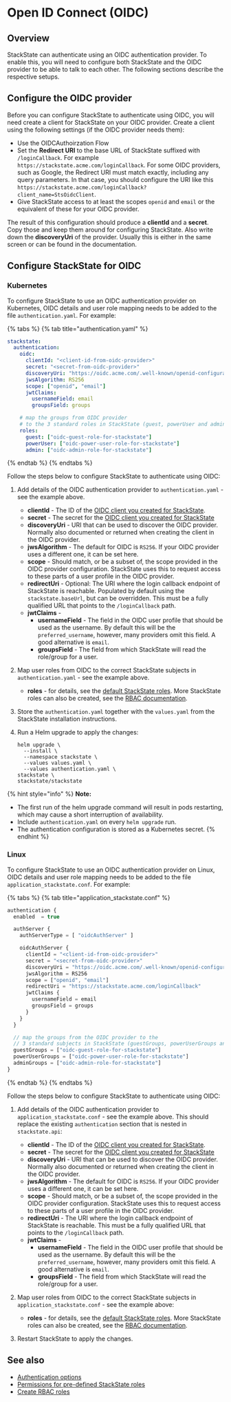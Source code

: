 # Open ID Connect (OIDC)

## Overview 

StackState can authenticate using an OIDC authentication provider. To enable this, you will need to configure both StackState and the OIDC provider to be able to talk to each other. The following sections describe the respective setups.

## Configure the OIDC provider

Before you can configure StackState to authenticate using OIDC, you will need create a client for StackState on your OIDC provider. Create a client using the following settings (if the OIDC provider needs them):

* Use the OIDCAuthoirzation Flow
* Set the **Redirect URI** to the base URL of StackState suffixed with `/loginCallback`. For example `https://stackstate.acme.com/loginCallback`. For some OIDC providers, such as Google, the Redirect URI must match exactly, including any query parameters. In that case, you should configure the URI like this `https://stackstate.acme.com/loginCallback?client_name=StsOidcClient`.
* Give StackState access to at least the scopes `openid` and `email` or the equivalent of these for your OIDC provider.

The result of this configuration should produce a **clientId** and a **secret**. Copy those and keep them around for configuring StackState. Also write down the **discoveryUri** of the provider. Usually this is either in the same screen or can be found in the documentation.

## Configure StackState for OIDC

### Kubernetes

To configure StackState to use an OIDC authentication provider on Kubernetes, OIDC details and user role mapping needs to be added to the file `authentication.yaml`. For example:

{% tabs %}
{% tab title="authentication.yaml" %}
```yaml
stackstate:
  authentication:
    oidc:
      clientId: "<client-id-from-oidc-provider>"
      secret: "<secret-from-oidc-provider>"
      discoveryUri: "https://oidc.acme.com/.well-known/openid-configuration"
      jwsAlgorithm: RS256
      scope: ["openid", "email"]
      jwtClaims:
        usernameField: email
        groupsField: groups

    # map the groups from OIDC provider  
    # to the 3 standard roles in StackState (guest, powerUser and admin)
    roles:
      guest: ["oidc-guest-role-for-stackstate"]
      powerUser: ["oidc-power-user-role-for-stackstate"]
      admin: ["oidc-admin-role-for-stackstate"]
```
{% endtab %}
{% endtabs %}

Follow the steps below to configure StackState to authenticate using OIDC:

1. Add details of the OIDC authentication provider to `authentication.yaml` - see the example above.
    - **clientId** - The ID of the [OIDC client you created for StackState](#configure-the-oidc-provider).
    - **secret** - The secret for the [OIDC client you created for StackState](#configure-the-oidc-provider)
    - **discoveryUri** - URI that can be used to discover the OIDC provider. Normally also documented or returned when creating the client in the OIDC provider.
    - **jwsAlgorithm** - The default for OIDC is `RS256`. If your OIDC provider uses a different one, it can be set here.
    - **scope** - Should match, or be a subset of, the scope provided in the OIDC provider configuration. StackState uses this to request access to these parts of a user profile in the OIDC provider.
    - **redirectUri** - Optional: The URI where the login callback endpoint of StackState is reachable. Populated by default using the `stackstate.baseUrl`, but can be overridden. This must be a fully qualified URL that points to the `/loginCallback` path.
    - **jwtClaims** - 
       - **usernameField** - The field in the OIDC user profile that should be used as the username. By default this will be the `preferred_username`, however, many providers omit this field. A good alternative is `email`.
       - **groupsField** - The field from which StackState will read the role/group for a user. 

2. Map user roles from OIDC to the correct StackState subjects in `authentication.yaml` - see the example above.
    - **roles** - for details, see the [default StackState roles](/configure/security/rbac/rbac_permissions.md#predefined-roles). More StackState roles can also be created, see the [RBAC documentation](/configure/security/rbac/README.md).

3. Store the `authentication.yaml` together with the `values.yaml` from the StackState installation instructions.

4. Run a Helm upgrade to apply the changes:
    ```
    helm upgrade \
      --install \
      --namespace stackstate \
      --values values.yaml \
      --values authentication.yaml \
    stackstate \
    stackstate/stackstate
    ```

{% hint style="info" %}
**Note:**
* The first run of the helm upgrade command will result in pods restarting, which may cause a short interruption of availability.
* Include `authentication.yaml` on every `helm upgrade` run.
* The authentication configuration is stored as a Kubernetes secret.
{% endhint %}

### Linux

To configure StackState to use an OIDC authentication provider on Linux, OIDC details and user role mapping needs to be added to the file `application_stackstate.conf`. For example:

{% tabs %}
{% tab title="application_stackstate.conf" %}
```javascript
authentication {
  enabled  = true

  authServer {
    authServerType = [ "oidcAuthServer" ]

    oidcAuthServer {
      clientId = "<client-id-from-oidc-provider>"
      secret = "<secret-from-oidc-provider>"
      discoveryUri = "https://oidc.acme.com/.well-known/openid-configuration"
      jwsAlgorithm = RS256
      scope = ["openid", "email"]
      redirectUri = "https://stackstate.acme.com/loginCallback"
      jwtClaims {
        usernameField = email
        groupsField = groups
      }
    }
  }

  // map the groups from the OIDC provider to the 
  // 3 standard subjects in StackState (guestGroups, powerUserGroups and adminGroups)
  guestGroups = ["oidc-guest-role-for-stackstate"]
  powerUserGroups = ["oidc-power-user-role-for-stackstate"]
  adminGroups = ["oidc-admin-role-for-stackstate"]
}
```
{% endtab %}
{% endtabs %}

Follow the steps below to configure StackState to authenticate using OIDC:

1. Add details of the OIDC authentication provider to `application_stackstate.conf` - see the example above. This should replace the existing `authentication` section that is nested in `stackstate.api`:
    - **clientId** - The ID of the [OIDC client you created for StackState](#configure-oidc-provider).
    - **secret** - The secret for the [OIDC client you created for StackState](#configure-oidc-provider)
    - **discoveryUri** - URI that can be used to discover the OIDC provider. Normally also documented or returned when creating the client in the OIDC provider.
    - **jwsAlgorithm** - The default for OIDC is `RS256`. If your OIDC provider uses a different one, it can be set here.
    - **scope** - Should match, or be a subset of, the scope provided in the OIDC provider configuration. StackState uses this to request access to these parts of a user profile in the OIDC provider.
    - **redirectUri** - The URI where the login callback endpoint of StackState is reachable. This must be a fully qualified URL that points to the `/loginCallback` path.
    - **jwtClaims** - 
       - **usernameField** - The field in the OIDC user profile that should be used as the username. By default this will be the `preferred_username`, however, many providers omit this field. A good alternative is `email`.
       - **groupsField** - The field from which StackState will read the role/group for a user. 

2. Map user roles from OIDC to the correct StackState subjects in `application_stackstate.conf` - see the example above:
    - **roles** - for details, see the [default StackState roles](/configure/security/rbac/rbac_permissions.md#predefined-roles). More StackState roles can also be created, see the [RBAC documentation](/configure/security/rbac/README.md).

3. Restart StackState to apply the changes.


## See also

- [Authentication options](/configure/security/authentication/authentication_options.md)
- [Permissions for pre-defined StackState roles](/configure/security/rbac/rbac_permissions.md#predefined-roles)
- [Create RBAC roles](/configure/security/rbac/rbac_roles.md)


